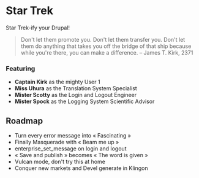 # Star Trek

Star Trek-ify your Drupal!

> Don't let them promote you. Don't let them transfer you. 
Don't let them do anything that takes you off the bridge of that ship 
because while you're there, you can make a difference.
– James T. Kirk, 2371

### Featuring

- **Captain Kirk** as the mighty User 1
- **Miss Uhura** as the Translation System Specialist
- **Mister Scotty** as the Login and Logout Engineer
- **Mister Spock** as the Logging System Scientific Advisor

## Roadmap

- Turn every error message into « Fascinating »
- Finally Masquerade with « Beam me up »
- enterprise_set_message on login and logout
- « Save and publish » becomes « The word is given »
- Vulcan mode, don't try this at home
- Conquer new markets and Devel generate in Klingon
